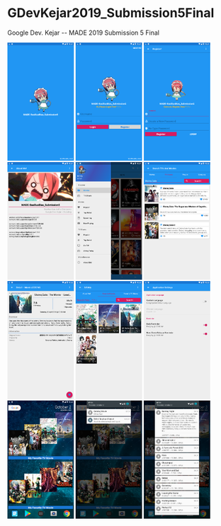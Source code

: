 # GDevKejar2019_Submission5Final
Google Dev. Kejar -- MADE 2019 Submission 5 Final

<p>
  <img src="Screenshot_2019-10-02-10-21-06.png" width="150" />
  <img src="Screenshot_2019-10-02-10-21-24.png" width="150" />
  <img src="Screenshot_2019-10-02-10-21-30.png" width="150" />
  <img src="Screenshot_2019-10-02-10-21-37.png" width="150" />
  <img src="Screenshot_2019-10-02-10-21-56.png" width="150" />
  <img src="Screenshot_2019-10-02-10-22-25.png" width="150" />
  <img src="Screenshot_2019-10-02-10-22-52.png" width="150" />
  <img src="Screenshot_2019-10-02-10-23-16.png" width="150" />
  <img src="Screenshot_2019-10-02-10-23-35.png" width="150" />
  <img src="Screenshot_2019-10-02-10-23-46.png" width="150" />
  <img src="Screenshot_2019-10-03-07-01-10.png" width="150" />
  <img src="Screenshot_2019-10-03-08-01-34.png" width="150" />
</p>
